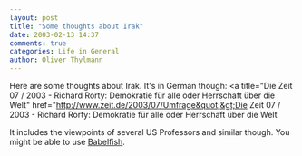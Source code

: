 ```yaml
---
layout: post
title: "Some thoughts about Irak"
date: 2003-02-13 14:37
comments: true
categories: Life in General
author: Oliver Thylmann
---
```



Here are some thoughts about Irak. It's in German though: &lt;a title=&quot;Die Zeit 07 / 2003 - Richard Rorty: Demokratie für alle oder Herrschaft über die Welt&quot; href=&quot;http://www.zeit.de/2003/07/Umfrage&quot;&gt;Die Zeit 07 / 2003 - Richard Rorty: Demokratie für alle oder Herrschaft über die Welt

It includes the viewpoints of several US Professors and similar though. You might be able to use [Babelfish](http://babelfish.altavista.com/).


